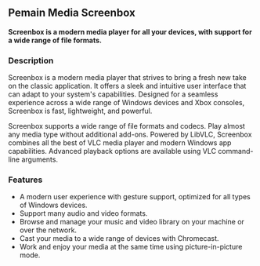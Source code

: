 <!-- Markdown version of store listing for localization. -->
<!-- Feel free to adapt or modify key points if necessary. -->
## Pemain Media Screenbox

**Screenbox is a modern media player for all your devices, with support for a wide range of file formats.**

### Description

Screenbox is a modern media player that strives to bring a fresh new take on the classic application. It offers a sleek and intuitive user interface that can adapt to your system's capabilities. Designed for a seamless experience across a wide range of Windows devices and Xbox consoles, Screenbox is fast, lightweight, and powerful.

Screenbox supports a wide range of file formats and codecs. Play almost any media type without additional add-ons. Powered by LibVLC, Screenbox combines all the best of VLC media player and modern Windows app capabilities. Advanced playback options are available using VLC command-line arguments.

### Features

- A modern user experience with gesture support, optimized for all types of Windows devices.
- Support many audio and video formats.
- Browse and manage your music and video library on your machine or over the network.
- Cast your media to a wide range of devices with Chromecast.
- Work and enjoy your media at the same time using picture-in-picture mode.

